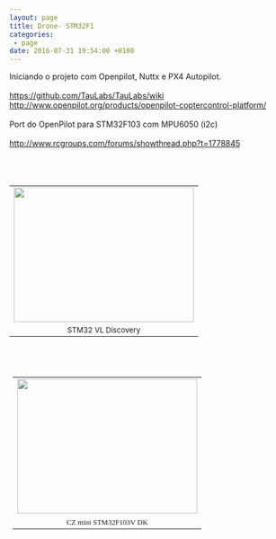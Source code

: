 ```yaml
---
layout: page
title: Drone- STM32F1 
categories:
 - page
date: 2016-07-31 19:54:00 +0100
---
```


<div dir="ltr" style="text-align: left;" trbidi="on">
Iniciando o projeto com Openpilot, Nuttx e PX4 Autopilot.<br/>
<div>
<br/>
<a href="https://github.com/TauLabs/TauLabs/wiki">https://github.com/TauLabs/TauLabs/wiki</a><br/>
<a href="http://www.openpilot.org/products/openpilot-coptercontrol-platform/">http://www.openpilot.org/products/openpilot-coptercontrol-platform/</a><br/>
<br/>
Port do OpenPilot para STM32F103 com MPU6050 (i2c)<br/>
<br/>
<a href="http://www.rcgroups.com/forums/showthread.php?t=1778845">http://www.rcgroups.com/forums/showthread.php?t=1778845</a><br/>
<br/>
<br/>
<br/>
<table align="center" cellpadding="0" cellspacing="0" class="tr-caption-container" style="margin-left: auto; margin-right: auto; text-align: center;"><tbody>
<tr><td><a href="http://4.bp.blogspot.com/-fs5qCwnAS7Q/U5yp3CZ6K_I/AAAAAAAAruM/qMnsFoBiZDQ/s1600/IMG_20140614_165021.jpg" imageanchor="1" style="margin-left: auto; margin-right: auto;"><img border="0" height="240" src="https://4.bp.blogspot.com/-fs5qCwnAS7Q/U5yp3CZ6K_I/AAAAAAAAruM/qMnsFoBiZDQ/s1600/IMG_20140614_165021.jpg" width="320"/></a></td></tr>
<tr><td class="tr-caption" style="font-size: 13px;">STM32 VL Discovery</td></tr>
</tbody></table>
<div class="separator" style="clear: both; text-align: center;">
</div>
<br/>
<div>
</div>
<br/>
<table align="center" cellpadding="0" cellspacing="0" class="tr-caption-container" style="-webkit-text-stroke-width: 0px; font-family: 'Times New Roman'; letter-spacing: normal; margin-bottom: 0.5em; margin-left: auto; margin-right: auto; orphans: auto; padding: 6px; text-align: center; text-indent: 0px; text-transform: none; widows: auto; word-spacing: 0px;"><tbody>
<tr><td style="text-align: center;"><div style="margin: 0px;">
<a href="http://4.bp.blogspot.com/-fbQ1LS6FfBM/U5yn2K3lF8I/AAAAAAAAruc/OCn07YufZDM/s1600/IMG_20140614_165122.jpg" imageanchor="1" style="margin-left: auto; margin-right: auto;"><img border="0" height="240" src="https://4.bp.blogspot.com/-fbQ1LS6FfBM/U5yn2K3lF8I/AAAAAAAAruc/OCn07YufZDM/s1600/IMG_20140614_165122.jpg" style="cursor: move;" width="320"/></a></div>
</td></tr>
<tr><td class="tr-caption" style="font-size: 13px; padding-top: 4px; text-align: center;"><div style="margin: 0px;">
CZ mini STM32F103V DK</div>
</td></tr>
</tbody></table>
</div>
</div>